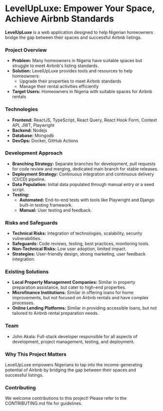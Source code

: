 # LevelUpLuxe: Empower Your Space, Achieve Airbnb Standards

**LevelUpLuxe** is a web application designed to help Nigerian homeowners bridge the gap between their spaces and successful Airbnb listings. 

### Project Overview
* **Problem:** Many homeowners in Nigeria have suitable spaces but struggle to meet Airbnb's listing standards.
* **Solution:** LevelUpLuxe provides tools and resources to help homeowners:
    * Upgrade their properties to meet Airbnb standards
    * Manage their rental activities efficiently
* **Target Users:** Homeowners in Nigeria with suitable spaces for Airbnb rentals

### Technologies
* **Frontend:** ReactJS, TypeScript, React Query, React Hook Form, Context API, JWT, Playwright
* **Backend:** Nodejs
* **Database:** Mongodb
* **DevOps:** Docker, GitHub Actions

### Development Approach
* **Branching Strategy:** Separate branches for development, pull requests for code review and merging, dedicated main branch for stable releases.
* **Deployment Strategy:** Continuous integration and continuous delivery (CI/CD) pipeline.
* **Data Population:** Initial data populated through manual entry or a seed script.
* **Testing:** 
    * **Automated:** End-to-end tests with tools like Playwright and Django built-in testing framework.
    * **Manual:** User testing and feedback.

### Risks and Safeguards
* **Technical Risks:** Integration of technologies, scalability, security vulnerabilities.
* **Safeguards:** Code reviews, testing, best practices, monitoring tools.
* **Non-Technical Risks:** Low user adoption, limited impact.
* **Strategies:** User-friendly design, strong marketing, user feedback integration.

### Existing Solutions
* **Local Property Management Companies:** Similar in property preparation assistance, but cater to high-end properties.
* **Microfinance Institutions:** Similar in offering loans for home improvements, but not focused on Airbnb rentals and have complex processes.
* **Online Lending Platforms:** Similar in providing accessible loans, but not tailored to Airbnb rental preparation needs.

### Team
* John Akala: Full-stack developer responsible for all aspects of development, project management, testing, and deployment.

### Why This Project Matters
LevelUpLuxe empowers Nigerians to tap into the income-generating potential of Airbnb by bridging the gap between their spaces and successful listings.

### Contributing
We welcome contributions to this project! Please refer to the CONTRIBUTING.md file for guidelines.
